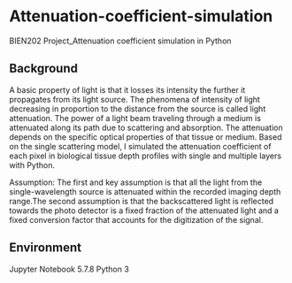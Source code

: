 # Attenuation-coefficient-simulation
BIEN202 Project_Attenuation coefficient simulation in Python

## Background
A basic property of light is that it losses its intensity the further it propagates from its light source. The phenomena of intensity of light decreasing in proportion to the distance from the source is called light attenuation. The power of a light beam traveling through a medium is attenuated along its path due to scattering and absorption. The attenuation depends on the specific optical properties of that tissue or medium. 
Based on the single scattering model, I simulated the attenuation coefficient of each pixel in biological tissue depth profiles with single and multiple layers with Python.

Assumption: The first and key assumption is that all the light from the single-wavelength source is attenuated within the recorded imaging depth range.The second assumption is that the backscattered light is reflected towards the photo detector is a fixed fraction of the attenuated light and a fixed conversion factor that accounts for the digitization of the signal. 

## Environment
Jupyter Notebook 5.7.8  Python 3
